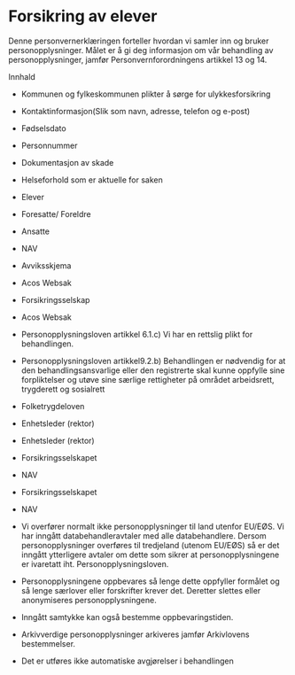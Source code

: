 # Forsikring av elever


  

Denne personvernerklæringen forteller hvordan vi samler inn og bruker personopplysninger. Målet er å gi deg informasjon om vår behandling av personopplysninger, jamfør Personvernforordningens artikkel 13 og 14.

  

Innhald

*   Kommunen og fylkeskommunen plikter å sørge for ulykkesforsikring  
    
*   Kontaktinformasjon(Slik som navn, adresse, telefon og e-post)  
    
*   Fødselsdato  
    
*   Personnummer  
    
*   Dokumentasjon av skade  
    
*   Helseforhold som er aktuelle for saken  
    
*   Elever  
    
*   Foresatte/ Foreldre  
    
*   Ansatte  
    
*   NAV  
    
*   Avviksskjema  
    
*   Acos Websak  
    
*   Forsikringsselskap  
    
*   Acos Websak  
    
*   Personopplysningsloven artikkel 6.1.c) Vi har en rettslig plikt for behandlingen.  
    
*   Personopplysningsloven artikkel9.2.b) Behandlingen er nødvendig for at den behandlingsansvarlige eller den registrerte skal kunne oppfylle sine forpliktelser og utøve sine særlige rettigheter på området arbeidsrett, trygderett og sosialrett  
    
*   Folketrygdeloven  
    
*   Enhetsleder (rektor)  
    
*   Enhetsleder (rektor)  
    
*   Forsikringsselskapet  
    
*   NAV  
    
*   Forsikringsselskapet  
    
*   NAV  
    
*   Vi overfører normalt ikke personopplysninger til land utenfor EU/EØS. Vi har inngått databehandleravtaler med alle databehandlere. Dersom personopplysninger overføres til tredjeland (utenom EU/EØS) så er det inngått ytterligere avtaler om dette som sikrer at personopplysningene er ivaretatt iht. Personopplysningsloven.  
    
*   Personopplysningene oppbevares så lenge dette oppfyller formålet og så lenge særlover eller forskrifter krever det. Deretter slettes eller anonymiseres personopplysningene.  
    
*   Inngått samtykke kan også bestemme oppbevaringstiden.  
    
*   Arkivverdige personopplysninger arkiveres jamfør Arkivlovens bestemmelser.  
    
*   Det er utføres ikke automatiske avgjørelser i behandlingen